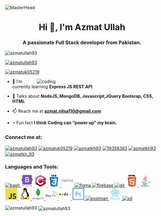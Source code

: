 ![MasterHead](https://s3.amazonaws.com/usdphosting.accusoft/wp-content/uploads/2016/09/THL_Node_js_BL4_Part-4_banner.jpg)

<h1 align="center">Hi 👋, I'm Azmat Ullah</h1>
<h3 align="center">A passionate Full Stack developer from Pakistan.</h3>



<p align="left"> <img src="https://komarev.com/ghpvc/?username=azmatullah93&label=Profile%20views&color=0e75b6&style=flat" alt="azmatullah93" /> </p>

<p align="left"> <a href="https://github.com/ryo-ma/github-profile-trophy"><img src="https://github-profile-trophy.vercel.app/?username=azmatullah93" alt="azmatullah93" /></a> </p>

<p align="left"> <a href="https://twitter.com/azmatuk05219" target="blank"><img src="https://img.shields.io/twitter/follow/azmatuk05219?logo=twitter&style=for-the-badge" alt="azmatuk05219" /></a> </p>



<img alt="coding" width="400" align="right" src="https://media4.giphy.com/media/bAQH7WXKqtIBrPs7sR/giphy.gif?cid=ecf05e4785189ya5jg9svylajm0flkzxdndjukw3ckdl69zy&rid=giphy.gif&ct=g" alt="">





- 🌱 I’m currently learning **Express JS REST API**

- 💬 Talks about **NodeJS, MongoDB, Javascript,JQuery Bootsrap, CSS, HTML**

- 📫 Reach me at **azmat.nilsa110@gmail.com**

- ⚡ Fun fact **I think Coding can “power up” my brain.**

<h3 align="left">Connect me at:</h3>
<p align="left">
<a href="https://dev.to/azmatullah93" target="blank"><img align="center" src="https://raw.githubusercontent.com/rahuldkjain/github-profile-readme-generator/master/src/images/icons/Social/devto.svg" alt="azmatullah93" height="30" width="40" /></a>
<a href="https://twitter.com/azmatuk05219" target="blank"><img align="center" src="https://raw.githubusercontent.com/rahuldkjain/github-profile-readme-generator/master/src/images/icons/Social/twitter.svg" alt="azmatuk05219" height="30" width="40" /></a>
<a href="https://linkedin.com/in/azmatkh93" target="blank"><img align="center" src="https://raw.githubusercontent.com/rahuldkjain/github-profile-readme-generator/master/src/images/icons/Social/linked-in-alt.svg" alt="azmatkh93" height="30" width="40" /></a>
<a href="https://stackoverflow.com/users/19358383" target="blank"><img align="center" src="https://raw.githubusercontent.com/rahuldkjain/github-profile-readme-generator/master/src/images/icons/Social/stack-overflow.svg" alt="19358383" height="30" width="40" /></a>
<a href="https://fb.com/azmatkh93" target="blank"><img align="center" src="https://raw.githubusercontent.com/rahuldkjain/github-profile-readme-generator/master/src/images/icons/Social/facebook.svg" alt="azmatkh93" height="30" width="40" /></a>
<a href="https://instagram.com/azmatkh_93" target="blank"><img align="center" src="https://raw.githubusercontent.com/rahuldkjain/github-profile-readme-generator/master/src/images/icons/Social/instagram.svg" alt="azmatkh_93" height="30" width="40" /></a>
</p>

<h3 align="left">Languages and Tools:</h3>
<p align="left"> <a href="https://www.gnu.org/software/bash/" target="_blank" rel="noreferrer"> <img src="https://www.vectorlogo.zone/logos/gnu_bash/gnu_bash-icon.svg" alt="bash" width="40" height="40"/> </a> <a href="https://getbootstrap.com" target="_blank" rel="noreferrer"> <img src="https://raw.githubusercontent.com/devicons/devicon/master/icons/bootstrap/bootstrap-plain-wordmark.svg" alt="bootstrap" width="40" height="40"/> </a> <a href="https://www.w3schools.com/cpp/" target="_blank" rel="noreferrer"> <img src="https://raw.githubusercontent.com/devicons/devicon/master/icons/cplusplus/cplusplus-original.svg" alt="cplusplus" width="40" height="40"/> </a> <a href="https://www.w3schools.com/css/" target="_blank" rel="noreferrer"> <img src="https://raw.githubusercontent.com/devicons/devicon/master/icons/css3/css3-original-wordmark.svg" alt="css3" width="40" height="40"/> </a> <a href="https://expressjs.com" target="_blank" rel="noreferrer"> <img src="https://raw.githubusercontent.com/devicons/devicon/master/icons/express/express-original-wordmark.svg" alt="express" width="40" height="40"/> </a> <a href="https://www.figma.com/" target="_blank" rel="noreferrer"> <img src="https://www.vectorlogo.zone/logos/figma/figma-icon.svg" alt="figma" width="40" height="40"/> </a> <a href="https://firebase.google.com/" target="_blank" rel="noreferrer"> <img src="https://www.vectorlogo.zone/logos/firebase/firebase-icon.svg" alt="firebase" width="40" height="40"/> </a> <a href="https://git-scm.com/" target="_blank" rel="noreferrer"> <img src="https://www.vectorlogo.zone/logos/git-scm/git-scm-icon.svg" alt="git" width="40" height="40"/> </a> <a href="https://www.w3.org/html/" target="_blank" rel="noreferrer"> <img src="https://raw.githubusercontent.com/devicons/devicon/master/icons/html5/html5-original-wordmark.svg" alt="html5" width="40" height="40"/> </a> <a href="https://www.java.com" target="_blank" rel="noreferrer"> <img src="https://raw.githubusercontent.com/devicons/devicon/master/icons/java/java-original.svg" alt="java" width="40" height="40"/> </a> <a href="https://developer.mozilla.org/en-US/docs/Web/JavaScript" target="_blank" rel="noreferrer"> <img src="https://raw.githubusercontent.com/devicons/devicon/master/icons/javascript/javascript-original.svg" alt="javascript" width="40" height="40"/> </a> <a href="https://www.linux.org/" target="_blank" rel="noreferrer"> <img src="https://raw.githubusercontent.com/devicons/devicon/master/icons/linux/linux-original.svg" alt="linux" width="40" height="40"/> </a> <a href="https://www.mongodb.com/" target="_blank" rel="noreferrer"> <img src="https://raw.githubusercontent.com/devicons/devicon/master/icons/mongodb/mongodb-original-wordmark.svg" alt="mongodb" width="40" height="40"/> </a> <a href="https://www.mysql.com/" target="_blank" rel="noreferrer"> <img src="https://raw.githubusercontent.com/devicons/devicon/master/icons/mysql/mysql-original-wordmark.svg" alt="mysql" width="40" height="40"/> </a> <a href="https://nodejs.org" target="_blank" rel="noreferrer"> <img src="https://raw.githubusercontent.com/devicons/devicon/master/icons/nodejs/nodejs-original-wordmark.svg" alt="nodejs" width="40" height="40"/> </a> <a href="https://www.photoshop.com/en" target="_blank" rel="noreferrer"> <img src="https://raw.githubusercontent.com/devicons/devicon/master/icons/photoshop/photoshop-line.svg" alt="photoshop" width="40" height="40"/> </a> <a href="https://postman.com" target="_blank" rel="noreferrer"> <img src="https://www.vectorlogo.zone/logos/getpostman/getpostman-icon.svg" alt="postman" width="40" height="40"/> </a> <a href="https://reactjs.org/" target="_blank" rel="noreferrer"> <img src="https://raw.githubusercontent.com/devicons/devicon/master/icons/react/react-original-wordmark.svg" alt="react" width="40" height="40"/> </a> <a href="https://www.adobe.com/products/xd.html" target="_blank" rel="noreferrer"> <img src="https://cdn.worldvectorlogo.com/logos/adobe-xd.svg" alt="xd" width="40" height="40"/> </a> </p>

<p><img align="left" src="https://github-readme-stats.vercel.app/api/top-langs?username=azmatullah93&show_icons=true&locale=en&layout=compact" alt="azmatullah93" /></p>

<p>&nbsp;<img align="center" src="https://github-readme-stats.vercel.app/api?username=azmatullah93&show_icons=true&locale=en" alt="azmatullah93" /></p>
<!-- 
<p><img style="padding-left:200" src="https://github-readme-streak-stats.herokuapp.com/?user=azmatullah93&" alt="azmatullah93" /></p>
 -->
